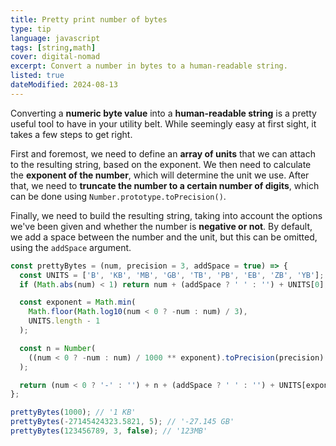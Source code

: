 ```yaml
---
title: Pretty print number of bytes
type: tip
language: javascript
tags: [string,math]
cover: digital-nomad
excerpt: Convert a number in bytes to a human-readable string.
listed: true
dateModified: 2024-08-13
---
```


Converting a **numeric byte value** into a **human-readable string** is a pretty useful tool to have in your utility belt. While seemingly easy at first sight, it takes a few steps to get right.

First and foremost, we need to define an **array of units** that we can attach to the resulting string, based on the exponent. We then need to calculate the **exponent of the number**, which will determine the unit we use. After that, we need to **truncate the number to a certain number of digits**, which can be done using `Number.prototype.toPrecision()`.

Finally, we need to build the resulting string, taking into account the options we've been given and whether the number is **negative or not**. By default, we add a space between the number and the unit, but this can be omitted, using the `addSpace` argument.

```js
const prettyBytes = (num, precision = 3, addSpace = true) => {
  const UNITS = ['B', 'KB', 'MB', 'GB', 'TB', 'PB', 'EB', 'ZB', 'YB'];
  if (Math.abs(num) < 1) return num + (addSpace ? ' ' : '') + UNITS[0];

  const exponent = Math.min(
    Math.floor(Math.log10(num < 0 ? -num : num) / 3),
    UNITS.length - 1
  );

  const n = Number(
    ((num < 0 ? -num : num) / 1000 ** exponent).toPrecision(precision)
  );

  return (num < 0 ? '-' : '') + n + (addSpace ? ' ' : '') + UNITS[exponent];
};

prettyBytes(1000); // '1 KB'
prettyBytes(-27145424323.5821, 5); // '-27.145 GB'
prettyBytes(123456789, 3, false); // '123MB'
```
